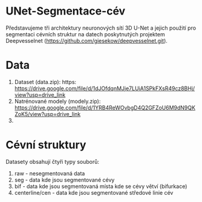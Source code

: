 # UNet-Segmentace-cév
Představujeme tři architektury neuronových sítí 3D U-Net a jejich použití pro segmentaci cévních struktur na datech poskytnutých projektem Deepvesselnet (https://github.com/giesekow/deepvesselnet.git). 

# Data
  1. Dataset (data.zip): https: https://drive.google.com/file/d/1dJOfdqnMJje7LUiA1SPkFXsR49cz8BHj/view?usp=drive_link
  2. Natrénované modely (modely.zip): https://drive.google.com/file/d/1YRB4ReWOvbgD4Q2GFZoU6M9dN9QKZoK5/view?usp=drive_link
  3. 
# Cévní struktury
Datasety obsahují čtyři typy souborů:
  1. raw - nesegmentovaná data
  2. seg - data kde jsou segmentované cévy
  3. bif - data kde jsou segmentovaná místa kde se cévy větví (bifurkace)
  4. centerline/cen - data kde jsou segmentované středové linie cév

